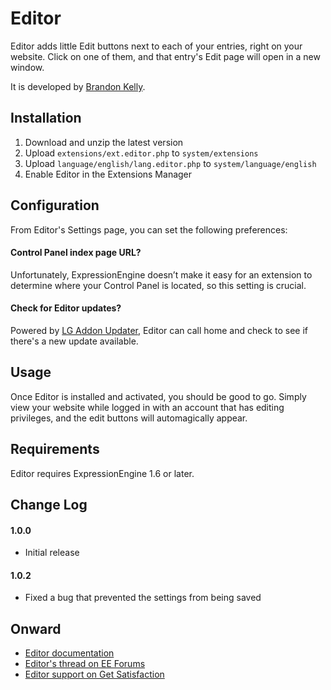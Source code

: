 
Editor
======================================================================

Editor adds little Edit buttons next to each of your entries, right
on your website. Click on one of them, and that entry's Edit page will
open in a new window.

It is developed by [Brandon Kelly](http://brandon-kelly.com/).


Installation
----------------------------------------------------------------------

1. Download and unzip the latest version
2. Upload `extensions/ext.editor.php` to `system/extensions`
3. Upload `language/english/lang.editor.php` to
   `system/language/english`
4. Enable Editor in the Extensions Manager


Configuration
----------------------------------------------------------------------

From Editor's Settings page, you can set the following preferences:

####  Control Panel index page URL?  #################################
Unfortunately, ExpressionEngine doesn’t make it easy for an
extension to determine where your Control Panel is located, so this
setting is crucial.

####  Check for Editor updates?  #####################################
Powered by [LG Addon Updater](http://leevigraham.com/cms-customisation/expressionengine/lg-addon-updater/),
Editor can call home and check to see if there's a new
update available.


Usage
----------------------------------------------------------------------

Once Editor is installed and activated, you should be good to go.
Simply view your website while logged in with an account that has
editing privileges, and the edit buttons will automagically appear.


Requirements
----------------------------------------------------------------------
Editor requires ExpressionEngine 1.6 or later.


Change Log
----------------------------------------------------------------------

####  1.0.0  #########################################################
- Initial release

####  1.0.2  #########################################################
- Fixed a bug that prevented the settings from being saved


Onward
----------------------------------------------------------------------

- [Editor documentation](http://brandon-kelly.com/apps/editor)
- [Editor's thread on EE Forums](http://expressionengine.com/forums/viewthread/101273/)
- [Editor support on Get Satisfaction](http://getsatisfaction.com/brandonkelly/products/brandonkelly_editor)
